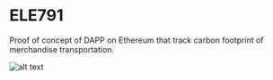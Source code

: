 # ELE791

Proof of concept of DAPP on Ethereum that track carbon footprint of merchandise transportation.

![alt text](https://github.com/jcorriveau23/ELE791/README_picture/System_structure.png)




